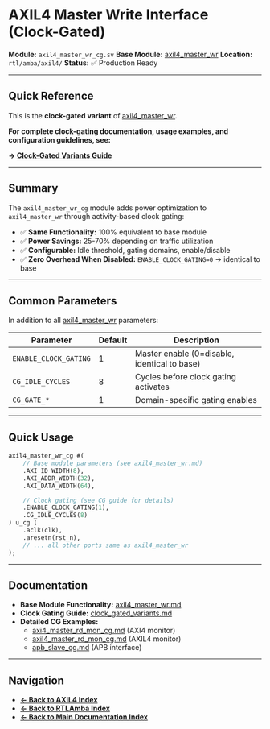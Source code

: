# AXIL4 Master Write Interface (Clock-Gated)

**Module:** `axil4_master_wr_cg.sv`
**Base Module:** [axil4_master_wr](./axil4_master_wr.md)
**Location:** `rtl/amba/axil4/`
**Status:** ✅ Production Ready

---

## Quick Reference

This is the **clock-gated variant** of [axil4_master_wr](./axil4_master_wr.md).

**For complete clock-gating documentation, usage examples, and configuration guidelines, see:**

**→ [Clock-Gated Variants Guide](../shared/clock_gated_variants.md)**

---

## Summary

The `axil4_master_wr_cg` module adds power optimization to `axil4_master_wr` through activity-based clock gating:

- ✅ **Same Functionality:** 100% equivalent to base module
- ✅ **Power Savings:** 25-70% depending on traffic utilization
- ✅ **Configurable:** Idle threshold, gating domains, enable/disable
- ✅ **Zero Overhead When Disabled:** `ENABLE_CLOCK_GATING=0` → identical to base

---

## Common Parameters

In addition to all [axil4_master_wr](./axil4_master_wr.md) parameters:

| Parameter | Default | Description |
|-----------|---------|-------------|
| `ENABLE_CLOCK_GATING` | 1 | Master enable (0=disable, identical to base) |
| `CG_IDLE_CYCLES` | 8 | Cycles before clock gating activates |
| `CG_GATE_*` | 1 | Domain-specific gating enables |

---

## Quick Usage

```systemverilog
axil4_master_wr_cg #(
    // Base module parameters (see axil4_master_wr.md)
    .AXI_ID_WIDTH(8),
    .AXI_ADDR_WIDTH(32),
    .AXI_DATA_WIDTH(64),

    // Clock gating (see CG guide for details)
    .ENABLE_CLOCK_GATING(1),
    .CG_IDLE_CYCLES(8)
) u_cg (
    .aclk(clk),
    .aresetn(rst_n),
    // ... all other ports same as axil4_master_wr
);
```

---

## Documentation

- **Base Module Functionality:** [axil4_master_wr.md](./axil4_master_wr.md)
- **Clock Gating Guide:** [clock_gated_variants.md](../shared/clock_gated_variants.md)
- **Detailed CG Examples:**
  - [axi4_master_rd_mon_cg.md](../axi4/axi4_master_rd_mon_cg.md) (AXI4 monitor)
  - [axil4_master_rd_mon_cg.md](../axil4/axil4_master_rd_mon_cg.md) (AXIL4 monitor)
  - [apb_slave_cg.md](../apb/apb_slave_cg.md) (APB interface)

---

## Navigation

- **[← Back to AXIL4 Index](./README.md)**
- **[← Back to RTLAmba Index](../index.md)**
- **[← Back to Main Documentation Index](../../index.md)**
